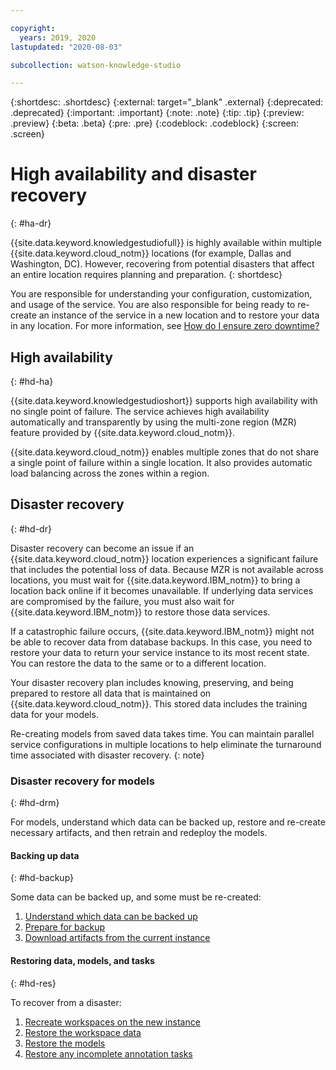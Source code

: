 ```yaml
---

copyright:
  years: 2019, 2020
lastupdated: "2020-08-03"

subcollection: watson-knowledge-studio

---
```


{:shortdesc: .shortdesc}
{:external: target="_blank" .external}
{:deprecated: .deprecated}
{:important: .important}
{:note: .note}
{:tip: .tip}
{:preview: .preview}
{:beta: .beta}
{:pre: .pre}
{:codeblock: .codeblock}
{:screen: .screen}

# High availability and disaster recovery
{: #ha-dr}

{{site.data.keyword.knowledgestudiofull}} is highly available within multiple {{site.data.keyword.cloud_notm}} locations (for example, Dallas and Washington, DC). However, recovering from potential disasters that affect an entire location requires planning and preparation.
{: shortdesc}

You are responsible for understanding your configuration, customization, and usage of the service. You are also responsible for being ready to re-create an instance of the service in a new location and to restore your data in any location. For more information, see [How do I ensure zero downtime?](/docs/overview?topic=overview-zero-downtime#zero-downtime)

## High availability
{: #hd-ha}

{{site.data.keyword.knowledgestudioshort}} supports high availability with no single point of failure. The service achieves high availability automatically and transparently by using the multi-zone region (MZR) feature provided by {{site.data.keyword.cloud_notm}}.

{{site.data.keyword.cloud_notm}} enables multiple zones that do not share a single point of failure within a single location. It also provides automatic load balancing across the zones within a region.

## Disaster recovery
{: #hd-dr}

Disaster recovery can become an issue if an {{site.data.keyword.cloud_notm}} location experiences a significant failure that includes the potential loss of data. Because MZR is not available across locations, you must wait for {{site.data.keyword.IBM_notm}} to bring a location back online if it becomes unavailable. If underlying data services are compromised by the failure, you must also wait for {{site.data.keyword.IBM_notm}} to restore those data services.

If a catastrophic failure occurs, {{site.data.keyword.IBM_notm}} might not be able to recover data from database backups. In this case, you need to restore your data to return your service instance to its most recent state. You can restore the data to the same or to a different location.

Your disaster recovery plan includes knowing, preserving, and being prepared to restore all data that is maintained on {{site.data.keyword.cloud_notm}}. This stored data includes the training data for your models.

Re-creating models from saved data takes time. You can maintain parallel service configurations in multiple locations to help eliminate the turnaround time associated with disaster recovery.
{: note}

### Disaster recovery for models
{: #hd-drm}

For models, understand which data can be backed up, restore and re-create necessary artifacts, and then retrain and redeploy the models.

#### Backing up data
{: #hd-backup}

Some data can be backed up, and some must be re-created:

1. [Understand which data can be backed up](/docs/watson-knowledge-studio?topic=watson-knowledge-studio-backup-restore#data)
1. [Prepare for backup](/docs/watson-knowledge-studio?topic=watson-knowledge-studio-backup-restore#prepare)
1. [Download artifacts from the current instance](/docs/watson-knowledge-studio?topic=watson-knowledge-studio-backup-restore#export)


#### Restoring data, models, and tasks
{: #hd-res}

To recover from a disaster:

1. [Recreate workspaces on the new instance](/docs/watson-knowledge-studio?topic=watson-knowledge-studio-backup-restore#recreateproj)
1. [Restore the workspace data](/docs/watson-knowledge-studio?topic=watson-knowledge-studio-backup-restore#restoredata)
1. [Restore the models](/docs/watson-knowledge-studio?topic=watson-knowledge-studio-backup-restore#restoremodels)
1. [Restore any incomplete annotation tasks](/docs/watson-knowledge-studio?topic=watson-knowledge-studio-backup-restore#restoretasks)
